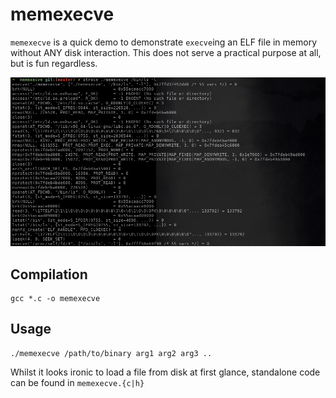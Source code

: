 # memexecve

`memexecve` is a quick demo to demonstrate `execve`ing an ELF file in memory without ANY disk interaction. This does not serve a practical purpose at all, but is fun regardless.

![strace output of memexecve](demo.png)


## Compilation
```
gcc *.c -o memexecve
```


## Usage
```
./memexecve /path/to/binary arg1 arg2 arg3 ..
```

Whilst it looks ironic to load a file from disk at first glance, standalone code can be found in `memexecve.{c|h}`


